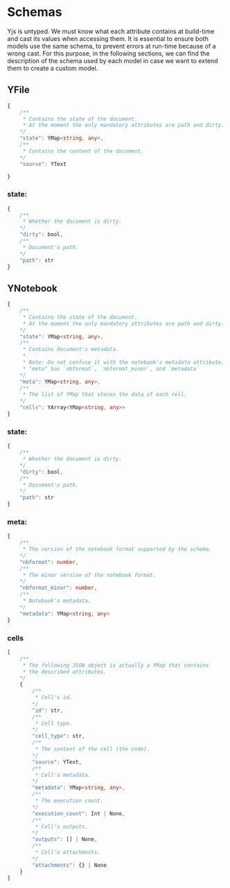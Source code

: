 # Schemas

Yjs is untyped. We must know what each attribute contains at build-time and cast its values when accessing them. It is essential to ensure both models use the same schema, to prevent errors at run-time because of a wrong cast. For this purpose, in the following sections, we can find the description of the schema used by each model in case we want to extend them to create a custom model.

## YFile

```typescript
{
	/**
	 * Contains the state of the document.
	 * At the moment the only mandatory attributes are path and dirty.
	*/
	"state": YMap<string, any>,
	/**
	 * Contains the content of the document.
	*/
	"source": YText

}
```

### state:
```typescript
{
	/**
	 * Whether the document is dirty.
	*/
	"dirty": bool,
	/**
	 * Document's path.
	*/
	"path": str
}
```

## YNotebook

```typescript
{
	/**
	 * Contains the state of the document.
	 * At the moment the only mandatory attributes are path and dirty.
	*/
	"state": YMap<string, any>,
	/**
	 * Contains document's metadata.
	 *
	 * Note: Do not confuse it with the notebook's metadata attribute,
	 * "meta" has `nbformat`, `nbformat_minor`, and `metadata`
	*/
	"meta": YMap<string, any>,
	/**
	 * The list of YMap that stores the data of each cell.
	*/
	"cells": YArray<YMap<string, any>>
}
```

### state:
```typescript
{
	/**
	 * Whether the document is dirty.
	*/
	"dirty": bool,
	/**
	 * Document's path.
	*/
	"path": str
}
```

### meta:
```typescript
{
	/**
	 * The version of the notebook format supported by the schema.
	*/
	"nbformat": number,
	/**
	 * The minor version of the notebook format.
	*/
	"nbformat_minor": number,
	/**
	 * Notebook's metadata.
	*/
	"metadata": YMap<string, any>
}
```

### cells
```typescript
[
	/**
	 * The following JSON object is actually a YMap that contains
	 * the described attributes.
	*/
	{
		/**
		 * Cell's id.
		*/
		"id": str,
		/**
		 * Cell type.
		*/
		"cell_type": str,
		/**
		 * The content of the cell (the code).
		*/
		"source": YText,
		/**
		 * Cell's metadata.
		*/
		"metadata": YMap<string, any>,
		/**
		 * The execution count.
		*/
		"execution_count": Int | None,
		/**
		 * Cell's outputs.
		*/
		"outputs": [] | None,
		/**
		 * Cell's attachments.
		*/
		"attachments": {} | None
	}
]
```
